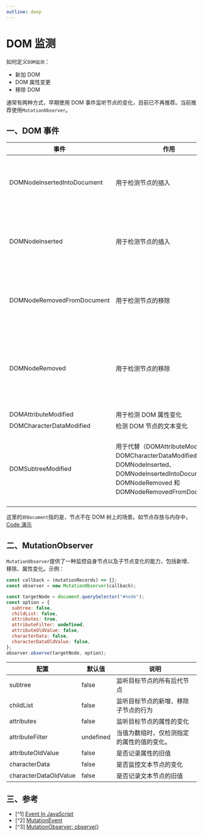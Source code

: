 ```yaml
---
outline: deep
---
```


# DOM 监测

如何定义`DOM监测`：

- 新加 DOM
- DOM 属性变更
- 移除 DOM

通常有两种方式，早期使用 DOM 事件监听节点的变化，目前已不再推荐。当前推荐使用`MutationObserver`。

## 一、DOM 事件

| 事件                        | 作用                                                                                                                                                   | 注意事项                                                       |
| --------------------------- | ------------------------------------------------------------------------------------------------------------------------------------------------------ | -------------------------------------------------------------- |
| DOMNodeInsertedIntoDocument | 用于检测节点的插入                                                                                                                                     | 当 Node 被插入到 Document 时，才会触发此事件                   |
| DOMNodeInserted             | 用于检测节点的插入                                                                                                                                     | 当 Node 被插入到 Document 或非 Document 时，都会被触发         |
| DOMNodeRemovedFromDocument  | 用于检测节点的移除                                                                                                                                     | 当 Node 从 Document 移除时，才会触发此事件                     |
| DOMNodeRemoved              | 用于检测节点的移除                                                                                                                                     | 当 Node 从 Document 或非 Document 时移除时，才会触发此事件     |
| DOMAttributeModified        | 用于检测 DOM 属性变化                                                                                                                                  |                                                                |
| DOMCharacterDataModified    | 检测 DOM 节点的文本变化                                                                                                                                |                                                                |
| DOMSubtreeModified          | 用于代替（DOMAttributeModified、DOMCharacterDataModified、DOMNodeInserted、DOMNodeInsertedIntoDocument、DOMNodeRemoved 和 DOMNodeRemovedFromDocument） | IE9 环境存在 BUG，当 Node 第一时间被插入时，不会立即触发此事件 |

这里的`非Document`指的是，节点不在 DOM 树上的场景。如节点存放与内存中，[Code 演示](https://github.com/swlws/blog/tree/master/202305/code/watch-dom.html)

## 二、MutationObserver

`MutationObserver`提供了一种监控自身节点以及子节点变化的能力，包括新增、移除、属性变化。示例：

```js
const callback = (mutationRecords) => {};
const observer = new MutationObserver(callback);

const targetNode = document.querySelector("#node");
const option = {
  subtree: false,
  childList: false,
  attributes: true,
  attributeFilter: undefined,
  attributeOldValue: false,
  characterData: false,
  characterDataOldValue: false,
};
observer.observe(targetNode, option);
```

| 配置                  | 默认值    | 说明                                       |
| --------------------- | --------- | ------------------------------------------ |
| subtree               | false     | 监听目标节点的所有后代节点                 |
| childList             | false     | 监听目标节点的新增、移除子节点的行为       |
| attributes            | false     | 监听目标节点的属性的变化                   |
| attributeFilter       | undefined | 当值为数组时，仅检测指定的属性的值的变化。 |
| attributeOldValue     | false     | 是否记录属性的旧值                         |
| characterData         | false     | 是否监控文本节点的变化                     |
| characterDataOldValue | false     | 是否记录文本节点的旧值                     |

## 三、参考

- [^1] [Event In JavaScript](http://help.dottoro.com/larrqqck.php)
- [^2] [MutationEvent](https://developer.mozilla.org/en-US/docs/Web/API/MutationEvent)
- [^3] [MutationObserver: observe()](https://developer.mozilla.org/en-US/docs/Web/API/MutationObserver/observe)
